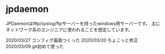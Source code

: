 # jpdaemon

JPDaemonはtftp/syslog/ftpサーバーを持ったwindows用サーバーです。
主にネットワーク系のエンジニアに使われることを想定しています。

2020/03/27 コンフィグ画面つくった
2020/03/20 ちょこっと修正
2020/03/09 git初めて使った
